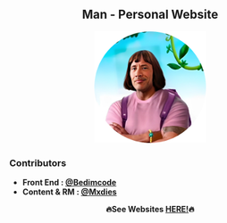 <div align="center"/>

## Man - Personal Website

<img src="./assets/img/main-icon.png" width="200"/></div>

### Contributors
<b>

- Front End : [@Bedimcode](https://github.com/bedimcode)
- Content & RM : [@Mxdies](https://github.com/mxdies)
</b>

<div align="center"/>

<b>🔥See Websites [HERE!](https://mdmsyy.github.io)🔥</b>
</div>
